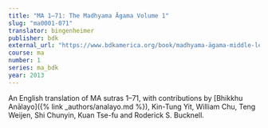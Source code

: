 ```yaml
---
title: "MA 1–71: The Madhyama Āgama Volume 1"
slug: "ma0001-071"
translator: bingenheimer
publisher: bdk
external_url: "https://www.bdkamerica.org/book/madhyama-āgama-middle-length-discourses-volume-i"
course: ma
number: 1
series: ma_bdk
year: 2013
---
```


An English translation of MA sutras 1–71, with contributions by [Bhikkhu Anālayo]({% link _authors/analayo.md %}), Kin-Tung Yit, William Chu, Teng Weijen, Shi Chunyin, Kuan Tse-fu and Roderick S. Bucknell.
